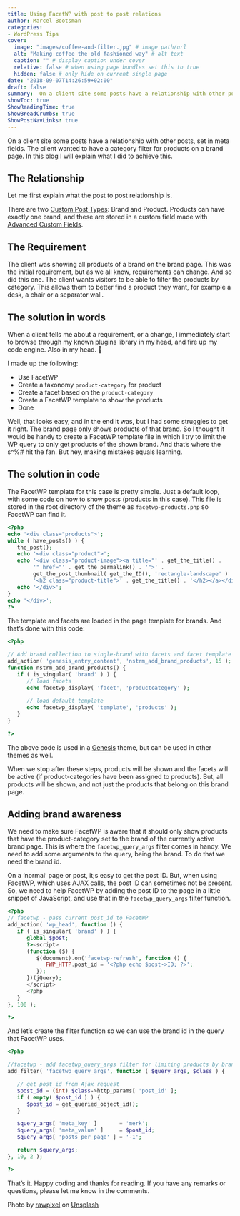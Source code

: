 ```yaml
---
title: Using FacetWP with post to post relations
author: Marcel Bootsman
categories:
- WordPress Tips
cover: 
  image: "images/coffee-and-filter.jpg" # image path/url
  alt: "Making coffee the old fashioned way" # alt text
  caption: "" # display caption under cover
  relative: false # when using page bundles set this to true
  hidden: false # only hide on current single page
date: "2018-09-07T14:26:59+02:00"
draft: false
summary:  On a client site some posts have a relationship with other posts, set in meta fields. The client wanted to have a category filter for products on a brand page. In this blog I will explain what I did to achieve this.
showToc: true
ShowReadingTime: true
ShowBreadCrumbs: true
ShowPostNavLinks: true
---
```

On a client site some posts have a relationship with other posts, set in meta fields. The client wanted to have a category filter for products on a brand page. In this blog I will explain what I did to achieve this.

The Relationship
----------------

Let me first explain what the post to post relationship is.

There are two [Custom Post Types](https://codex.wordpress.org/Post_Types): Brand and Product. Products can have exactly one brand, and these are stored in a custom field made with [Advanced Custom Fields](https://www.advancedcustomfields.com/).

The Requirement
---------------

The client was showing all products of a brand on the brand page. This was the initial requirement, but as we all know, requirements can change. And so did this one. The client wants visitors to be able to filter the products by category. This allows them to better find a product they want, for example a desk, a chair or a separator wall.

The solution in words
---------------------

When a client tells me about a requirement, or a change, I immediately start to browse through my known plugins library in my head, and fire up my code engine. Also in my head. 🤯

I made up the following:

- Use FacetWP
- Create a taxonomy `product-category` for product
- Create a facet based on the `product-category`
- Create a FacetWP template to show the products
- Done

Well, that looks easy, and in the end it was, but I had some struggles to get it right. The brand page only shows products of that brand. So I thought it would be handy to create a FacetWP template file in which I try to limit the WP query to only get products of the shown brand. And that’s where the s^%# hit the fan. But hey, making mistakes equals learning.

The solution in code
--------------------

The FacetWP template for this case is pretty simple. Just a default loop, with some code on how to show posts (products in this case). This file is stored in the root directory of the theme as `facetwp-products.php` so FacetWP can find it.

```php
<?php
echo '<div class="products">';
while ( have_posts() ) {
   the_post();
   echo '<div class="product">';
   echo '<div class="product-image"><a title="' . get_the_title() . 
        '" href="' . get_the_permalink() . '">' . 
        get_the_post_thumbnail( get_the_ID(), 'rectangle-landscape' ) . 
        '<h2 class="product-title">' . get_the_title() . '</h2></a></div>';
   echo '</div>';
}
echo '</div>';
?>
```

The template and facets are loaded in the page template for brands. And that’s done with this code:

```php
<?php

// Add brand collection to single-brand with facets and facet template
add_action( 'genesis_entry_content', 'nstrm_add_brand_products', 15 );
function nstrm_add_brand_products() {
   if ( is_singular( 'brand' ) ) {
      // load facets
      echo facetwp_display( 'facet', 'productcategory' );
    
      // load default template
      echo facetwp_display( 'template', 'products' );
   }
}

?>
```

The above code is used in a [Genesis](https://www.studiopress.com/themes/genesis/) theme, but can be used in other themes as well.

When we stop after these steps, products will be shown and the facets will be active (if product-categories have been assigned to products). But, all products will be shown, and not just the products that belong on this brand page.

Adding brand awareness  
----------------------

We need to make sure FacetWP is aware that it should only show products that have the product-category set to the brand of the currently active brand page. This is where the `facetwp_query_args` filter comes in handy. We need to add some arguments to the query, being the brand. To do that we need the brand id.

On a ‘normal’ page or post, it;s easy to get the post ID. But, when using FacetWP, which uses AJAX calls, the post ID can sometimes not be present. So, we need to help FacetWP by adding the post ID to the page in a little snippet of JavaScript, and use that in the `facetwp_query_args` filter function.

```php
<?php 
// facetwp - pass current post_id to FacetWP
add_action( 'wp_head', function () {
   if ( is_singular( 'brand' ) ) {
      global $post;
      ?><script>
      (function ($) {
         $(document).on('facetwp-refresh', function () {
            FWP_HTTP.post_id = '<?php echo $post->ID; ?>';
         });
      })(jQuery);
      </script>
      <?php
   }
}, 100 );

?>
```

And let’s create the filter function so we can use the brand id in the query that FacetWP uses.

```php
<?php

//facetwp - add facetwp_query_args filter for limiting products by brand
add_filter( 'facetwp_query_args', function ( $query_args, $class ) {

   // get post_id from Ajax request
   $post_id = (int) $class->http_params[ 'post_id' ];
   if ( empty( $post_id ) ) {
      $post_id = get_queried_object_id();
   }

   $query_args[ 'meta_key' ]       = 'merk';
   $query_args[ 'meta_value' ]     = $post_id;
   $query_args[ 'posts_per_page' ] = '-1';

   return $query_args;
}, 10, 2 );

?>
```

That’s it. Happy coding and thanks for reading. If you have any remarks or questions, please let me know in the comments.

Photo by [rawpixel](https://unsplash.com/photos/ytHiKjbaQoY?utm_source=unsplash&utm_medium=referral&utm_content=creditCopyText) on [Unsplash](https://unsplash.com/search/photos/filter?utm_source=unsplash&utm_medium=referral&utm_content=creditCopyText)